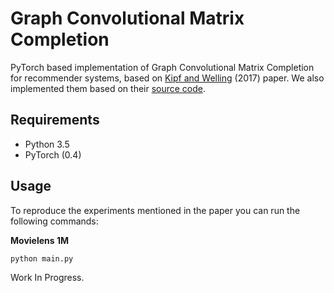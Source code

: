 # Graph Convolutional Matrix Completion

PyTorch based implementation of Graph Convolutional Matrix Completion for recommender systems, based on [Kipf and Welling](https://arxiv.org/abs/1706.02263) (2017) paper. We also implemented them based on their [source code](https://github.com/riannevdberg/gc-mc).

## Requirements


  * Python 3.5
  * PyTorch (0.4)


## Usage

To reproduce the experiments mentioned in the paper you can run the following commands:

**Movielens 1M**
```bash
python main.py
```

Work In Progress.
